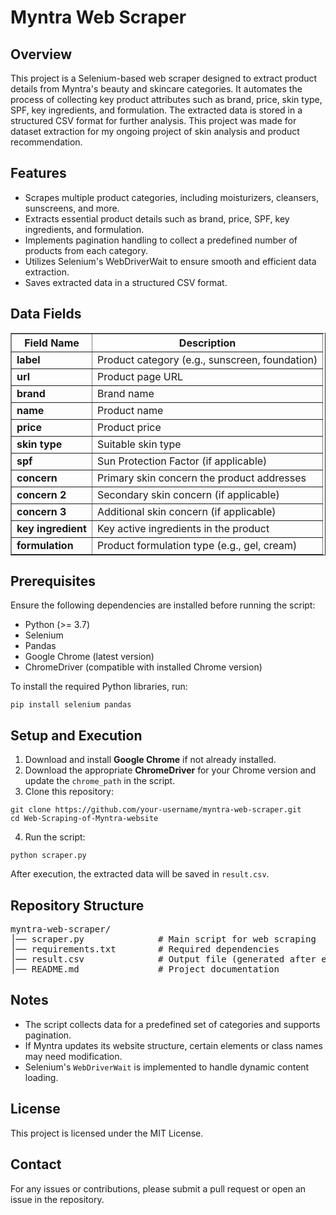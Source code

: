 <!DOCTYPE html>
<html lang="en">
<head>
    <meta charset="UTF-8">
    <meta name="viewport" content="width=device-width, initial-scale=1.0">
</head>
<body>

<h1>Myntra Web Scraper</h1>

<h2>Overview</h2>
<p>This project is a Selenium-based web scraper designed to extract product details from Myntra's beauty and skincare categories. 
It automates the process of collecting key product attributes such as brand, price, skin type, SPF, key ingredients, and formulation. 
The extracted data is stored in a structured CSV format for further analysis. This project was made for dataset extraction for my ongoing project of skin analysis and product recommendation.</p>

<h2>Features</h2>
<ul>
    <li>Scrapes multiple product categories, including moisturizers, cleansers, sunscreens, and more.</li>
    <li>Extracts essential product details such as brand, price, SPF, key ingredients, and formulation.</li>
    <li>Implements pagination handling to collect a predefined number of products from each category.</li>
    <li>Utilizes Selenium's WebDriverWait to ensure smooth and efficient data extraction.</li>
    <li>Saves extracted data in a structured CSV format.</li>
</ul>

<h2>Data Fields</h2>
<table border="1">
    <tr>
        <th>Field Name</th>
        <th>Description</th>
    </tr>
    <tr>
        <td><strong>label</strong></td>
        <td>Product category (e.g., sunscreen, foundation)</td>
    </tr>
    <tr>
        <td><strong>url</strong></td>
        <td>Product page URL</td>
    </tr>
    <tr>
        <td><strong>brand</strong></td>
        <td>Brand name</td>
    </tr>
    <tr>
        <td><strong>name</strong></td>
        <td>Product name</td>
    </tr>
    <tr>
        <td><strong>price</strong></td>
        <td>Product price</td>
    </tr>
    <tr>
        <td><strong>skin type</strong></td>
        <td>Suitable skin type</td>
    </tr>
    <tr>
        <td><strong>spf</strong></td>
        <td>Sun Protection Factor (if applicable)</td>
    </tr>
    <tr>
        <td><strong>concern</strong></td>
        <td>Primary skin concern the product addresses</td>
    </tr>
    <tr>
        <td><strong>concern 2</strong></td>
        <td>Secondary skin concern (if applicable)</td>
    </tr>
    <tr>
        <td><strong>concern 3</strong></td>
        <td>Additional skin concern (if applicable)</td>
    </tr>
    <tr>
        <td><strong>key ingredient</strong></td>
        <td>Key active ingredients in the product</td>
    </tr>
    <tr>
        <td><strong>formulation</strong></td>
        <td>Product formulation type (e.g., gel, cream)</td>
    </tr>
</table>

<h2>Prerequisites</h2>
<p>Ensure the following dependencies are installed before running the script:</p>
<ul>
    <li>Python (>= 3.7)</li>
    <li>Selenium</li>
    <li>Pandas</li>
    <li>Google Chrome (latest version)</li>
    <li>ChromeDriver (compatible with installed Chrome version)</li>
</ul>

<p>To install the required Python libraries, run:</p>
<pre><code>pip install selenium pandas</code></pre>

<h2>Setup and Execution</h2>
<ol>
    <li>Download and install <strong>Google Chrome</strong> if not already installed.</li>
    <li>Download the appropriate <strong>ChromeDriver</strong> for your Chrome version and update the <code>chrome_path</code> in the script.</li>
    <li>Clone this repository:</li>
</ol>
<pre><code>git clone https://github.com/your-username/myntra-web-scraper.git
cd Web-Scraping-of-Myntra-website
</code></pre>
<ol start="4">
    <li>Run the script:</li>
</ol>
<pre><code>python scraper.py</code></pre>
<p>After execution, the extracted data will be saved in <code>result.csv</code>.</p>

<h2>Repository Structure</h2>
<pre>
myntra-web-scraper/
│── scraper.py              # Main script for web scraping  
│── requirements.txt        # Required dependencies  
│── result.csv              # Output file (generated after execution)  
│── README.md               # Project documentation  
</pre>

<h2>Notes</h2>
<ul>
    <li>The script collects data for a predefined set of categories and supports pagination.</li>
    <li>If Myntra updates its website structure, certain elements or class names may need modification.</li>
    <li>Selenium's <code>WebDriverWait</code> is implemented to handle dynamic content loading.</li>
</ul>

<h2>License</h2>
<p>This project is licensed under the MIT License.</p>

<h2>Contact</h2>
<p>For any issues or contributions, please submit a pull request or open an issue in the repository.</p>

</body>
</html>
